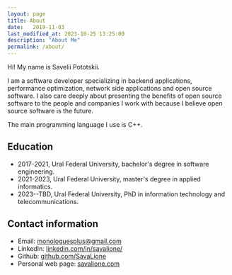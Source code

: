 ```yaml
---
layout: page
title: About
date:   2019-11-03
last_modified_at: 2023-10-25 13:25:00
description: "About Me"
permalink: /about/
---
```

Hi! My name is Savelii Pototskii.

I am a software developer specializing in backend applications, performance optimization, network side applications and open source software.
I also care deeply about presenting the benefits of open source software to the people and companies I work with because I believe open source software is the future.

The main programming language I use is C++.

## Education
* 2017-2021, Ural Federal University, bachelor's degree in software engineering.
* 2021-2023, Ural Federal University, master's degree in applied informatics.
* 2023--TBD, Ural Federal University, PhD in information technology and telecommunications.

## Contact information
* Email: monologuesplus@gmail.com
* LinkedIn: [linkedin.com/in/savalione/](https://www.linkedin.com/in/savalione/)
* Github: [github.com/SavaLione](https://github.com/SavaLione)
* Personal web page: [savalione.com](https://savalione.com)
